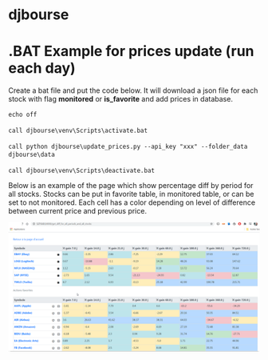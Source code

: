 # djbourse

# .BAT Example for prices update (run each day)
Create a bat file and put the code below. It will download a json file for each stock with flag **monitored** or **is_favorite** and add prices in database.

```
echo off

call djbourse\venv\Scripts\activate.bat

call python djbourse\update_prices.py --api_key "xxx" --folder_data djbourse\data

call djbourse\venv\Scripts\deactivate.bat
```
Below is an example of the page which show percentage diff by period for all stocks. Stocks can be put in favorite table, in monitored table, or can be set to not monitored.
Each cell has a color depending on level of difference between current price and previous price.

![](images/get_diff_for_all_periods_and_all_stocks.png)
